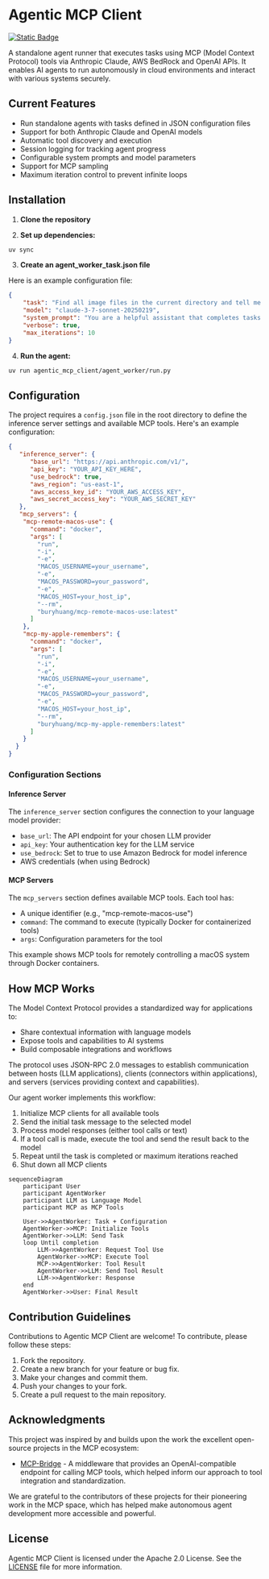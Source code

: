 # Agentic MCP Client

<p>
  <a href="LICENSE"><img alt="Static Badge" src="https://img.shields.io/badge/license-Apache%202.0-blue.svg?style=flat"></a>
</p>

A standalone agent runner that executes tasks using MCP (Model Context Protocol) tools via Anthropic Claude, AWS BedRock and OpenAI APIs. It enables AI agents to run autonomously in cloud environments and interact with various systems securely.

## Current Features

- Run standalone agents with tasks defined in JSON configuration files
- Support for both Anthropic Claude and OpenAI models
- Automatic tool discovery and execution
- Session logging for tracking agent progress
- Configurable system prompts and model parameters
- Support for MCP sampling
- Maximum iteration control to prevent infinite loops

## Installation

1. **Clone the repository**

2. **Set up dependencies:**
```bash
uv sync
```

3. **Create an agent_worker_task.json file**

Here is an example configuration file:
```json
{
    "task": "Find all image files in the current directory and tell me their sizes",
    "model": "claude-3-7-sonnet-20250219",
    "system_prompt": "You are a helpful assistant that completes tasks using available tools.",
    "verbose": true,
    "max_iterations": 10
}
```

4. **Run the agent:**
```bash
uv run agentic_mcp_client/agent_worker/run.py
```

## Configuration
The project requires a `config.json` file in the root directory to define the inference server settings and available MCP tools. Here's an example configuration:

```json
{
   "inference_server": {
      "base_url": "https://api.anthropic.com/v1/",
      "api_key": "YOUR_API_KEY_HERE",
      "use_bedrock": true,
      "aws_region": "us-east-1",
      "aws_access_key_id": "YOUR_AWS_ACCESS_KEY",
      "aws_secret_access_key": "YOUR_AWS_SECRET_KEY"
   },
   "mcp_servers": {
    "mcp-remote-macos-use": {
      "command": "docker",
      "args": [
        "run",
        "-i",
        "-e",
        "MACOS_USERNAME=your_username",
        "-e",
        "MACOS_PASSWORD=your_password",
        "-e",
        "MACOS_HOST=your_host_ip",
        "--rm",
        "buryhuang/mcp-remote-macos-use:latest"
      ]
    },
    "mcp-my-apple-remembers": {
      "command": "docker",
      "args": [
        "run",
        "-i",
        "-e",
        "MACOS_USERNAME=your_username",
        "-e",
        "MACOS_PASSWORD=your_password",
        "-e",
        "MACOS_HOST=your_host_ip",
        "--rm",
        "buryhuang/mcp-my-apple-remembers:latest"
      ]
    }
  }
}
```

### Configuration Sections

#### Inference Server
The `inference_server` section configures the connection to your language model provider:
- `base_url`: The API endpoint for your chosen LLM provider
- `api_key`: Your authentication key for the LLM service
- `use_bedrock`: Set to true to use Amazon Bedrock for model inference
- AWS credentials (when using Bedrock)

#### MCP Servers
The `mcp_servers` section defines available MCP tools. Each tool has:
- A unique identifier (e.g., "mcp-remote-macos-use")
- `command`: The command to execute (typically Docker for containerized tools)
- `args`: Configuration parameters for the tool

This example shows MCP tools for remotely controlling a macOS system through Docker containers.

## How MCP Works

The Model Context Protocol provides a standardized way for applications to:
- Share contextual information with language models
- Expose tools and capabilities to AI systems
- Build composable integrations and workflows

The protocol uses JSON-RPC 2.0 messages to establish communication between hosts (LLM applications), clients (connectors within applications), and servers (services providing context and capabilities).

Our agent worker implements this workflow:
1. Initialize MCP clients for all available tools
2. Send the initial task message to the selected model
3. Process model responses (either tool calls or text)
4. If a tool call is made, execute the tool and send the result back to the model
5. Repeat until the task is completed or maximum iterations reached
6. Shut down all MCP clients

```mermaid
sequenceDiagram
    participant User
    participant AgentWorker
    participant LLM as Language Model
    participant MCP as MCP Tools

    User->>AgentWorker: Task + Configuration
    AgentWorker->>MCP: Initialize Tools
    AgentWorker->>LLM: Send Task
    loop Until completion
        LLM->>AgentWorker: Request Tool Use
        AgentWorker->>MCP: Execute Tool
        MCP->>AgentWorker: Tool Result
        AgentWorker->>LLM: Send Tool Result
        LLM->>AgentWorker: Response
    end
    AgentWorker->>User: Final Result
```

## Contribution Guidelines
Contributions to Agentic MCP Client are welcome! To contribute, please follow these steps:
1. Fork the repository.
2. Create a new branch for your feature or bug fix.
3. Make your changes and commit them.
4. Push your changes to your fork.
5. Create a pull request to the main repository.

## Acknowledgments

This project was inspired by and builds upon the work the excellent open-source projects in the MCP ecosystem:

- [MCP-Bridge](https://github.com/SecretiveShell/MCP-Bridge) - A middleware that provides an OpenAI-compatible endpoint for calling MCP tools, which helped inform our approach to tool integration and standardization.

We are grateful to the contributors of these projects for their pioneering work in the MCP space, which has helped make autonomous agent development more accessible and powerful.

## License
Agentic MCP Client is licensed under the Apache 2.0 License. See the [LICENSE](LICENSE) file for more information.